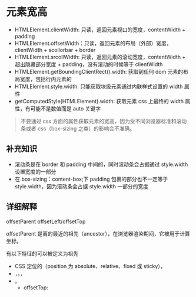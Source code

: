 # 元素宽高

- HTMLElement.clientWidth: 只读，返回元素视口的宽度，contentWidth + padding
- HTMLElement.offsetWidth：只读，返回元素的布局（外部）宽度，clientWidth + scollorbar + border
- HTMLElement.srcollWidth: 只读，返回元素的滚动宽度，contentWidth + 超出隐藏部分宽度 + padding，没有滚动的时候等于 clientWidth
- HTMLElement.getBoundingClientRect().width: 获取到任何 dom 元素的布局宽度，包括行内元素的
- HTMLElement.style.width: 只能获取块级元素通过内联样式设置的 width 属性
- getComputedStyle(HTMLElement).width: 获取元素 css 上最终的 width 属性，有可能不是数值而是 auto 关键字

> 不要通过 css 方面的属性获取元素的宽高，因为受不同浏览器标准和滚动条或者 css（box-sizing 之类）的影响会不准确。

## 补充知识

- 滚动条是在 border 和 padding 中间的，同时滚动条会占据通过 style.width 设置宽度的一部分
- 在 box-sizing：content-box;下 padding 包裹的部分也不一定等于 style.width，因为滚动条会占据 style.width 一部分的宽度

## 详细解释

offsetParent offsetLeft/offsetTop

offsetParent 是离的最近的祖先（ancestor），在浏览器渲染期间，它被用于计算坐标。

有以下特征的可以被定义为祖先

- CSS 定位的（position 为 absolute、relative、fixed 或 sticky），
- <td>，<th>，<table>，
- <body>。

* offsetTop:
